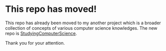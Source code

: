 # This repo has moved!

This repo has already been moved to my another project which is a broader collection of concepts of various computer science knowledges. The new repo is [StudyingComputerScience](https://github.com/MajorGrinch/StudyingComputeScience).

Thank you for your attention.